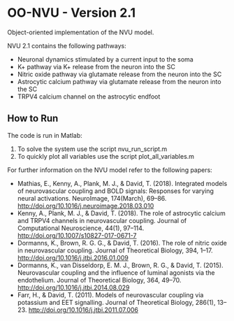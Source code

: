 # OO-NVU - Version 2.1
Object-oriented implementation of the NVU model.

NVU 2.1 contains the following pathways:
* Neuronal dynamics stimulated by a current input to the soma
* K+ pathway via K+ release from the neuron into the SC
* Nitric oxide pathway via glutamate release from the neuron into the SC
* Astrocytic calcium pathway via glutamate release from the neuron into the SC
* TRPV4 calcium channel on the astrocytic endfoot

How to Run 
----
The code is run in Matlab:
1) To solve the system use the script nvu_run_script.m
2) To quickly plot all variables use the script plot_all_variables.m 

For further information on the NVU model refer to the following papers:
* Mathias, E., Kenny, A., Plank, M. J., & David, T. (2018). Integrated models of neurovascular coupling and BOLD signals: Responses for varying neural activations. NeuroImage, 174(March), 69–86. http://doi.org/10.1016/j.neuroimage.2018.03.010
* Kenny, A., Plank, M. J., & David, T. (2018). The role of astrocytic calcium and TRPV4 channels in neurovascular coupling. Journal of Computational Neuroscience, 44(1), 97–114. http://doi.org/10.1007/s10827-017-0671-7
* Dormanns, K., Brown, R. G. G., & David, T. (2016). The role of nitric oxide in neurovascular coupling. Journal of Theoretical Biology, 394, 1–17. http://doi.org/10.1016/j.jtbi.2016.01.009
* Dormanns, K., van Disseldorp, E. M. J., Brown, R. G., & David, T. (2015). Neurovascular coupling and the influence of luminal agonists via the endothelium. Journal of Theoretical Biology, 364, 49–70. http://doi.org/10.1016/j.jtbi.2014.08.029
* Farr, H., & David, T. (2011). Models of neurovascular coupling via potassium and EET signalling. Journal of Theoretical Biology, 286(1), 13–23. http://doi.org/10.1016/j.jtbi.2011.07.006

